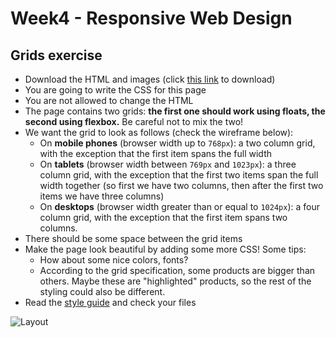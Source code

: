 # Week4 - Responsive Web Design

## Grids exercise
- Download the HTML and images (click [this link](https://minhaskamal.github.io/DownGit/#/home?url=https://github.com/HackYourFuture/HTML-CSS/tree/master/Week2/Homework2) to download)
- You are going to write the CSS for this page
- You are not allowed to change the HTML
- The page contains two grids: **the first one should work using floats, the second using flexbox.** Be careful not to mix the two!
- We want the grid to look as follows (check the wireframe below):
  - On **mobile phones** (browser width up to `768px`): a two column grid, with the exception that the first item spans the full width
  - On **tablets** (browser width between `769px` and `1023px`): a three column grid, with the exception that the first two items span the full width together (so first we have two columns, then after the first two items we have three columns)
  - On **desktops** (browser width greater than or equal to `1024px`): a four column grid, with the exception that the first item spans two columns.
- There should be some space between the grid items
- Make the page look beautiful by adding some more CSS! Some tips:
  - How about some nice colors, fonts?
  - According to the grid specification, some products are bigger than others. Maybe these are "highlighted" products, so the rest of the styling could also be different.
- Read the [style guide](https://www.w3schools.com/html/html5_syntax.asp) and check your files

![Layout](https://user-images.githubusercontent.com/1719156/62662582-8c0aaa00-b942-11e9-9a59-e76f88466896.png)

